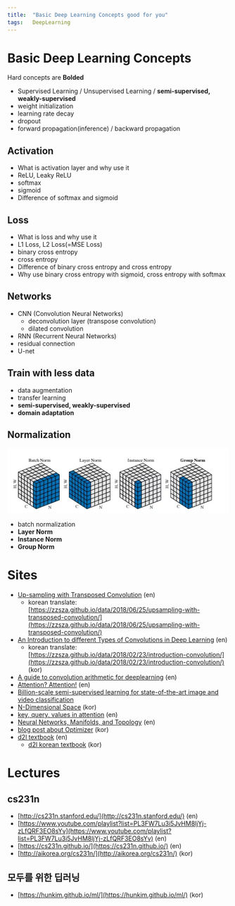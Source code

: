 ```yaml
---
title:  "Basic Deep Learning Concepts good for you"
tags:	DeepLearning
---
```

# Basic Deep Learning Concepts

Hard concepts are **Bolded**

- Supervised Learning / Unsupervised Learning / **semi-supervised, weakly-supervised**
- weight initialization
- learning rate decay
- dropout
- forward propagation(inference) / backward propagation

## Activation

- What is activation layer and why use it
- ReLU, Leaky ReLU
- softmax
- sigmoid
- Difference of softmax and sigmoid

## Loss

- What is loss and why use it
- L1 Loss, L2 Loss(=MSE Loss)
- binary cross entropy
- cross entropy
- Difference of binary cross entropy and cross entropy
- Why use binary cross entropy with sigmoid, cross entropy with softmax

## Networks

- CNN (Convolution Neural Networks)
    - deconvolution layer (transpose convolution)
    - dilated convolution
- RNN (Recurrent Neural Networks)
- residual connection
- U-net

## Train with less data

- data augmentation
- transfer learning
- **semi-supervised, weakly-supervised**
- **domain adaptation**

## Normalization

![Basic%20Deep%20Learning%20Concepts%20good%20for%20you/Untitled.png](/assets/images/Basic%20Deep%20Learning%20Concepts%20good%20for%20you/Untitled.png)

- batch normalization
- **Layer Norm**
- **Instance Norm**
- **Group Norm**

# Sites

- [Up-sampling with Transposed Convolution](https://medium.com/activating-robotic-minds/up-sampling-with-transposed-convolution-9ae4f2df52d0) (en)
    - korean translate: [https://zzsza.github.io/data/2018/06/25/upsampling-with-transposed-convolution/](https://zzsza.github.io/data/2018/06/25/upsampling-with-transposed-convolution/)
- [An Introduction to different Types of Convolutions in Deep Learning](https://towardsdatascience.com/types-of-convolutions-in-deep-learning-717013397f4d) (en)
    - korean translate: [https://zzsza.github.io/data/2018/02/23/introduction-convolution/](https://zzsza.github.io/data/2018/02/23/introduction-convolution/) (kor)
- [A guide to convolution arithmetic for deeplearning](https://arxiv.org/pdf/1603.07285.pdf) (en)
- [Attention? Attention!](https://lilianweng.github.io/lil-log/2018/06/24/attention-attention.html) (en)
- [Billion-scale semi-supervised learning for state-of-the-art image and video classification](https://ai.facebook.com/blog/billion-scale-semi-supervised-learning/)
- [N-Dimensional Space](http://www.shurain.net/personal-perspective/n-dimensional-space/) (kor)
- [key, query, values in attention](https://stats.stackexchange.com/questions/421935/what-exactly-are-keys-queries-and-values-in-attention-mechanisms/424127#424127) (en)
- [Neural Networks, Manifolds, and Topology](https://colah.github.io/posts/2014-03-NN-Manifolds-Topology/) (en)
- [blog post about Optimizer](https://gomguard.tistory.com/187) (kor)
- [d2l textbook](http://d2l.ai/) (en)
    - [d2l korean textbook](http://ko.d2l.ai/) (kor)

# Lectures

## cs231n

- [http://cs231n.stanford.edu/](http://cs231n.stanford.edu/) (en)
- [https://www.youtube.com/playlist?list=PL3FW7Lu3i5JvHM8ljYj-zLfQRF3EO8sYv](https://www.youtube.com/playlist?list=PL3FW7Lu3i5JvHM8ljYj-zLfQRF3EO8sYv) (en)
- [https://cs231n.github.io/](https://cs231n.github.io/) (en)
- [http://aikorea.org/cs231n/](http://aikorea.org/cs231n/) (kor)

## 모두를 위한 딥러닝

- [https://hunkim.github.io/ml/](https://hunkim.github.io/ml/) (kor)